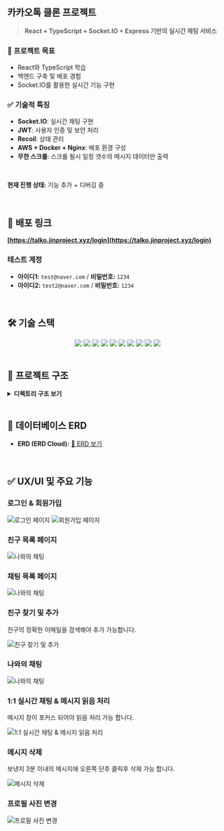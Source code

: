 ## 카카오톡 클론 프로젝트

> **React + TypeScript + Socket.IO + Express 기반의 실시간 채팅 서비스**

### 🎯 프로젝트 목표

- React와 TypeScript 학습
- 백엔드 구축 및 배포 경험
- Socket.IO를 활용한 실시간 기능 구현
  
### ✅ 기술적 특징

- **Socket.IO**: 실시간 채팅 구현
- **JWT**: 사용자 인증 및 보안 처리
- **Recoil**: 상태 관리
- **AWS + Docker + Nginx**: 배포 환경 구성
- **무한 스크롤**: 스크롤 될시 일정 갯수의 메시지 데이터만 출력

<br/>

**현재 진행 상태:** 기능 추가 + 디버깅 중

<br>

## 🚀 배포 링크

**[https://talko.jinproject.xyz/login](https://talko.jinproject.xyz/login)**

### 테스트 계정

- **아이디1:** `test​@naver.com` / **비밀번호:** `1234`
- **아이디2:** `test2​@naver.com` / **비밀번호:** `1234`

<br>

## 🛠 기술 스택

<div align="center">
  <img src="https://img.shields.io/badge/react-61DAFB?style=for-the-badge&logo=react&logoColor=black">
  <img src="https://img.shields.io/badge/typescript-3178C6?style=for-the-badge&logo=typescript&logoColor=white">
  <img src="https://img.shields.io/badge/recoil-3578E5?style=for-the-badge&logo=recoil&logoColor=white">
  <img src="https://img.shields.io/badge/socket.io-010101?style=for-the-badge&logo=socket.io&logoColor=white">
  <img src="https://img.shields.io/badge/express-000000?style=for-the-badge&logo=express&logoColor=white">
  <img src="https://img.shields.io/badge/mysql-4479A1?style=for-the-badge&logo=mysql&logoColor=white">
  <img src="https://img.shields.io/badge/aws-ff9900?style=for-the-badge&logo=aws&logoColor=black">
  <img src="https://img.shields.io/badge/docker-1d63ed?style=for-the-badge&logo=docker&logoColor=white">
  <img src="https://img.shields.io/badge/nginx-009900?style=for-the-badge&logo=nginx&logoColor=white">
  <img src="https://img.shields.io/badge/swagger-85EA2D?style=for-the-badge&logo=swagger&logoColor=black">
</div>

<br>

## 📖 프로젝트 구조

<details>
<summary><b>디렉토리 구조 보기</b></summary>

```plaintext
📦 kakao-talk
 ┣ 📂 client
 ┃ ┣ 📂 public
 ┃ ┣ 📂 src
 ┃ ┃ ┣ 📂 api (API 요청)
 ┃ ┃ ┣ 📂 assets (이미지, 아이콘)
 ┃ ┃ ┣ 📂 components (UI 컴포넌트)
 ┃ ┃ ┣ 📂 recoil (상태 관리)
 ┃ ┃ ┣ 📂 routes (페이지 라우팅)
 ┃ ┃ ┣ 📂 sockets (소켓 통신)
 ┃ ┃ ┣ 📂 utils (유틸 함수)
 ┃ ┃ ┗ 📜 App.tsx (메인 앱)
 ┣ 📂 server
 ┃ ┣ 📂 config (설정 파일)
 ┃ ┣ 📂 controllers (비즈니스 로직)
 ┃ ┣ 📂 migrations (DB 마이그레이션)
 ┃ ┣ 📂 models (DB 모델)
 ┃ ┣ 📂 routes (API 엔드포인트)
 ┃ ┣ 📂 sockets (소켓 이벤트 핸들러)
 ┃ ┣ 📂 utils (공통 유틸 함수)
 ┃ ┗ 📜 server.js (서버 실행 파일)
 ┗ 📜 README.md
```

</details>

<br>

## 📌 데이터베이스 ERD

- **ERD (ERD Cloud):** [🔗 ERD 보기](https://www.erdcloud.com/d/rFyZbfuc4uZFQDGys)

<br>

## ✅ UX/UI 및 주요 기능

### 로그인 & 회원가입

![로그인 페이지](server/assets/readme/login.png)
![회원가입 페이지](server/assets/readme/join.png)

### 친구 목록 페이지
  ![나와의 채팅](server/assets/readme/friendList.png)

### 채팅 목록 페이지
  ![나와의 채팅](server/assets/readme/chatList.png)

### 친구 찾기 및 추가
친구의 정확한 이메일을 검색해야 추가 가능합니다.

![친구 찾기 및 추가](server/assets/readme/addFriend.png)

### 나와의 채팅
  ![나와의 채팅](server/assets/readme/aloneChat.png)

### 1:1 실시간 채팅 & 메시지 읽음 처리
메시지 창이 포커스 되어야 읽음 처리 가능 합니다.

![1:1 실시간 채팅 & 메시지 읽음 처리](server/assets/readme/chatting.gif)

### 메시지 삭제
보낸지 3분 이내의 메시지에 오른쪽 단추 클릭후 삭제 가능 합니다.

![메시지 삭제](server/assets/readme/delMsg.png)
  
### 프로필 사진 변경
 ![프로필 사진 변경](server/assets/readme/profileSetting.png)

